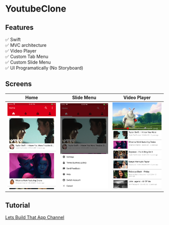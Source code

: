 # YoutubeClone

## Features
:white_check_mark: Swift <br/>
:white_check_mark: MVC architecture <br/>
:white_check_mark: Video Player <br/>
:white_check_mark: Custom Tab Menu <br/>
:white_check_mark: Custom Slide Menu <br/>
:white_check_mark: UI Programatically (No Storyboard) <br/>

## Screens
| Home    | Slide Menu   | Video Player    | 
| :-------------: | :-------------: | :-------------: | 
| ![Home](art/home.png) | ![Slide Menu](art/slidemenu.png) | ![Video Player](art/video.png) |


## Tutorial
[Lets Build That App Channel](https://www.youtube.com/channel/UCuP2vJ6kRutQBfRmdcI92mA)

